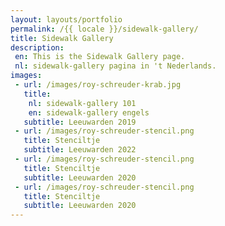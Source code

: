 ```yaml
---
layout: layouts/portfolio
permalink: /{{ locale }}/sidewalk-gallery/
title: Sidewalk Gallery  
description:
 en: This is the Sidewalk Gallery page.
 nl: sidewalk-gallery pagina in 't Nederlands.
images: 
 - url: /images/roy-schreuder-krab.jpg
   title:
    nl: sidewalk-gallery 101
    en: sidewalk-gallery engels
   subtitle: Leeuwarden 2019
 - url: /images/roy-schreuder-stencil.png
   title: Stenciltje
   subtitle: Leeuwarden 2022
 - url: /images/roy-schreuder-stencil.png
   title: Stenciltje
   subtitle: Leeuwarden 2020 
 - url: /images/roy-schreuder-stencil.png
   title: Stenciltje
   subtitle: Leeuwarden 2020 
---
```

